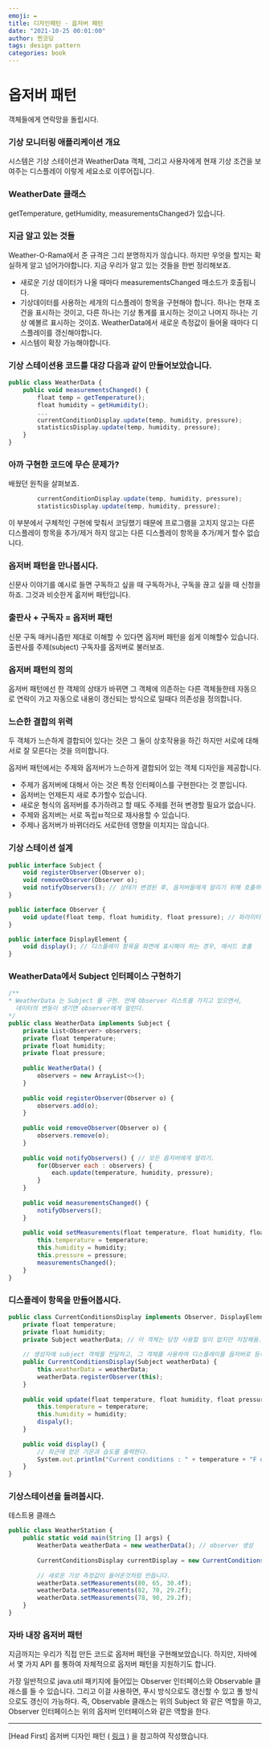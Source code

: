 ```yaml
---
emoji: ✒️
title: 디자인패턴 - 옵저버 패턴
date: "2021-10-25 00:01:00"
author: 찐코딩
tags: design pattern
categories: book
---
```

# 옵저버 패턴

객체들에게 연락망을 돌립시다.

### 기상 모니터링 애플리케이션 개요

시스템은 기상 스테이션과 WeatherData 객체, 그리고 사용자에게 현재 기상 조건을 보여주는 디스플레이 이렇게 세요소로 이루어집니다.

### WeatherDate 클래스

getTemperature, getHumidity, measurementsChanged가 있습니다.

### 지금 알고 있는 것들

Weather-O-Rama에서 준 규격은 그리 분명하지가 않습니다. 하지만 우엇을 할지는 확실하게 알고 넘어가야합니다. 지금 우리가 알고 있는 것들을 한번 정리해보죠.

- 새로운 기상 데이터가 나올 때마다 measurementsChanged 매소드가 호출됩니다.
- 기상데이터를 사용하는 세개의 디스플레이 항목을 구현해야 합니다. 하나는 현재 조건을 표시하는 것이고, 다른 하나는 기상 통계를 표시하는 것이고 나머지 하나는 기상 예볼르 표시하는 것이죠. WeatherData에서 새로운 측정값이 들어올 때마다 디스플레이를 갱신해야합니다.
- 시스템이 확장 가능해야합니다.

### 기상 스테이션용 코드를 대강 다음과 같이 만들어보았습니다.

```jsx
public class WeatherData {
	public void measurementsChanged() {
		float temp = getTemperature();
		float humidity = getHumidity();
		...
		currentConditionDisplay.update(temp, humidity, pressure);
		statisticsDisplay.update(temp, humidity, pressure);
	}
}
```

### 아까 구현한 코드에 무슨 문제가?

배웠던 원칙을 살펴보죠.

```jsx
		currentConditionDisplay.update(temp, humidity, pressure);
		statisticsDisplay.update(temp, humidity, pressure);
```

이 부분에서 구체적인 구현에 맞춰서 코딩했기 때문에 프로그램을 고치지 않고는 다른 디스플레이 항목을 추가/제거 하지 않고는 다른 디스플레이 항목을 추가/제거 할수 없습니다.

### 옵저버 패턴을 만나봅시다.

신문사 이야기를 예시로 들면 구독하고 싶을 때 구독하거나, 구독을 끊고 싶을 때 신청을하죠. 그것과 비슷한게 옶저버 패턴입니다.

### 출판사 + 구독자 = 옵저버 패턴

신문 구독 매커니즘만 제대로 이해할 수 있다면 옵저버 패턴을 쉽게 이해할수 있습니다. 출판사를 주제(subject) 구독자를 옵저버로 불러보죠.

### 옵저버 패턴의 정의

옵저버 패턴에선 한 객체의 상태가 바뀌면 그 객체에 의존하는 다른 객체들한테 자동으로 연락이 가고 자동으로 내용이 갱신되는 방식으로 일때다 의존성을 정의합니다.

### 느슨한 결합의 위력

두 객체가 느슨하게 결합되어 있다는 것은 그 둘이 상호작용을 하긴 하지만 서로에 대해 서로 잘 모른다는 것을 의미합니다.

옵저버 패턴에서는 주제와 옵저버가 느슨하게 결합되어 있는 객체 디자인을 제공합니다.

- 주제가 옵저버에 대해서 아는 것은 특정 인터페이스를 구현한다는 것 뿐입니다.
- 옵저버는 언제든지 새로 추가할수 있습니다.
- 새로운 형식의 옵저버를 추가하려고 할 때도 주제를 전혀 변경할 필요가 없습니다.
- 주제와 옵저버는 서로 독립ㅂ적으로 재사용할 수 있습니다.
- 주제나 옵저버가 바뀌더라도 서로한테 영향을 미치지는 않습니다.

### 기상 스테이션 설계

```jsx
public interface Subject {
	void registerObserver(Observer o);
	void removeObserver(Observer o);
	void notifyObservers(); // 상태가 변경된 후, 옵저버들에게 알리기 위해 호출하는 메서드
}

public interface Observer {
    void update(float temp, float humidity, float pressure); // 파라미터는 기상 정보 변경시 옵저버들에게 전달되는 상태
}

public interface DisplayElement {
    void display(); // 디스플레이 항목을 화면에 표시해야 하는 경우, 매서드 호출
}
```

### WeatherData에서 Subject 인터페이스 구현하기

```jsx
/**
* WeatherData 는 Subject 를 구현. 안에 Observer 리스트를 가지고 있으면서,
  데이터의 변동이 생기면 observer에게 알린다.
*/
public class WeatherData implements Subject {
    private List<Observer> observers;
    private float temperature;
    private float humidity;
    private float pressure;
    
    public WeatherData() {
        observers = new ArrayList<>();
    }
    
    public void registerObserver(Observer o) {
        observers.add(o);
    }
    
    public void removeObserver(Observer o) {
        observers.remove(o);
    }
    
    public void notifyObservers() { // 모든 옵저버에게 알리기.
        for(Observer each : observers) {
            each.update(temperature, humidity, pressure);
        }
    }
    
    public void measurementsChanged() {
        notifyObservers();
    }
    
    public void setMeasurements(float temperature, float humidity, float pressure) {
        this.temperature = temperature;
        this.humidity = humidity;
        this.pressure = pressure;
        measurementsChanged();
    }
}
```

### 디스플레이 항목을 만들어봅시다.

```jsx
public class CurrentConditionsDisplay implements Observer, DisplayElemnt {
    private float temperature;
    private float humidity;
    private Subject weatherData; // 이 객체는 당장 사용할 일이 없지만 저장해둠. 
    
    // 생성자에 subject 객체를 전달하고, 그 객체를 사용하여 디스플레이를 옵저버로 등록한다.
    public CurrentConditionsDisplay(Subject weatherData) { 
        this.weatherData = weatherData;
        weatherData.registerObserver(this);
    }
    
    public void update(float temperature, float humidity, float pressure) {
        this.temperature = temperature;
        this.humidity = humidity;
        dispaly();
    }
    
    public void display() {
        // 최근에 얻은 기온과 습도를 출력한다.
        System.out.println("Current conditions : " + temperature + "F degrees and " + humidity + "% humidity");
    }
}
```

### 기상스테이션을 돌려봅시다.

테스트용 클래스

```jsx
public class WeatherStation {
    public static void main(String [] args) {
        WeatherData weatherData = new weatherData(); // observer 생성
        
        CurrentConditionsDisplay currentDisplay = new CurrentConditionsDisplay(weatherData);
        
        // 새로운 기상 측정값이 들어온것처럼 만듭니다.
        weatherData.setMeasurements(80, 65, 30.4f);
        weatherData.setMeasurements(82, 70, 29.2f);
        weatherData.setMeasurements(78, 90, 29.2f);
    }
}
```

### 자바 내장 옵저버 패턴

지금까지는 우리가 직접 만든 코드로 옵저버 패턴을 구현해보았습니다. 하지만, 자바에서 몇 가지 API 를 통하여 자체적으로 옵저버 패턴을 지원하기도 합니다.

가장 일반적으로 java.util 패키지에 들어있는 Observer 인터페이스와 Observable 클래스를 들 수 있습니다. 그리고 이걸 사용하면, 푸시 방식으로도 갱신할 수 있고 풀 방식으로도 갱신이 가능하다. 즉, Observable 클래스는 위의 Subject 와 같은 역할을 하고, Observer 인터페이스는 위의 옵저버 인터페이스와 같은 역할을 한다.

---

[Head First] 옵저버 디자인 패턴 ( [링크](http://astrod.github.io/design_pattern/2016/03/09/Head-First-%EC%98%B5%EC%A0%80%EB%B2%84-%EB%94%94%EC%9E%90%EC%9D%B8-%ED%8C%A8%ED%84%B4/) ) 을 참고하여 작성했습니다.

